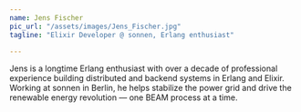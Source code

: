 ```yaml
---
name: Jens Fischer
pic_url: "/assets/images/Jens_Fischer.jpg"
tagline: "Elixir Developer @ sonnen, Erlang enthusiast"

---
```

Jens is a longtime Erlang enthusiast with over a decade of professional experience building distributed and backend systems in Erlang and Elixir. Working at sonnen in Berlin, he helps stabilize the power grid and drive the renewable energy revolution — one BEAM process at a time.
